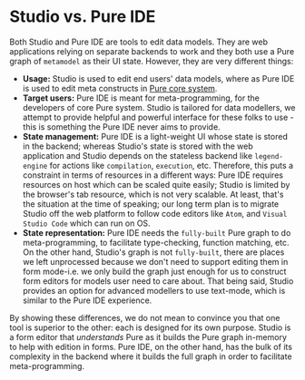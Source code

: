 # Studio vs. Pure IDE

Both Studio and Pure IDE are tools to edit data models. They are web applications relying on separate backends to work and they both use a Pure graph of `metamodel` as their UI state. However, they are very different things:

- **Usage:** Studio is used to edit end users' data models, where as Pure IDE is used to edit meta constructs in [Pure core system](https://github.com/finos/legend-pure).
- **Target users:** Pure IDE is meant for meta-programming, for the developers of core Pure system. Studio is tailored for data modellers, we attempt to provide helpful and powerful interface for these folks to use - this is something the Pure IDE never aims to provide.
- **State management:** Pure IDE is a light-weight UI whose state is stored in the backend; whereas Studio's state is stored with the web application and Studio depends on the stateless backend like `legend-engine` for actions like `compilation`, `execution`, etc. Therefore, this puts a constraint in terms of resources in a different ways: Pure IDE requires resources on host which can be scaled quite easily; Studio is limited by the browser's tab resource, which is not very scalable. At least, that's the situation at the time of speaking; our long term plan is to migrate Studio off the web platform to follow code editors like `Atom`, and `Visual Studio Code` which can run on OS.
- **State representation:** Pure IDE needs the `fully-built` Pure graph to do meta-programming, to facilitate type-checking, function matching, etc. On the other hand, Studio's graph is not `fully-built`, there are places we left unprocessed because we don't need to support editing them in form mode-i.e. we only build the graph just enough for us to construct form editors for models user need to care about. That being said, Studio provides an option for advanced modellers to use text-mode, which is similar to the Pure IDE experience.

By showing these differences, we do not mean to convince you that one tool is superior to the other: each is designed for its own purpose. Studio is a form editor that _understands_ Pure as it builds the Pure graph in-memory to help with edition in forms. Pure IDE, on the other hand, has the bulk of its complexity in the backend where it builds the full graph in order to facilitate meta-programming.
